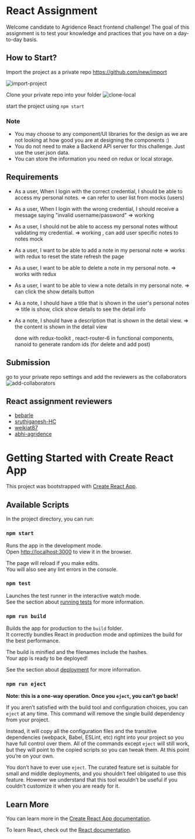 # React Assignment

Welcome candidate to Agridence React frontend challenge! The goal of this assignment is to test your knowledge and practices that you have on a day-to-day basis.

## How to Start?
Import the project as a private repo https://github.com/new/import 

![import-project](images/import-project.png)

Clone your private repo into your folder
![clone-local](images/clone-local.png)

start the project using `npm start`

### Note
- You may choose to any component/UI libraries for the design as we are not looking at how good you are at designing the components :)
- You do not need to make a Backend API server for this challenge. Just use the user.json data.
- You can store the information you need on redux or local storage.

## Requirements
- As a user, When I login with the correct credential, I should be able to access my personal notes.
  => can refer to user list from mocks (users)
- As a user, When I login with the wrong credential, I should receive a message saying "invalid username/password"
  => working
- As a user, I should not be able to access my personal notes without validating my credential.
  => working , can add user specific notes to notes mock
- As a user, I want to be able to add a note in my personal note
  => works with redux to reset the state refresh the page
- As a user, I want to be able to delete a note in my personal note.
  => works with redux
- As a user, I want to be able to view a note details in my personal note.
  => can click the show details button
- As a note, I should have a title that is shown in the user's personal notes
  => title is show, click show details to see the detail info
- As a note, I should have a description that is shown in the detail view.
  => the content is shown in the detail view

  done with redux-toolkit , react-router-6 in functional components, nanoid to generate random ids (for delete and add post)

## Submission
go to your private repo settings and add the reviewers as the collaborators
![add-collaborators](images/add-collaborators.png)


## React assignment reviewers
- [bebarle](https://github.com/bebarle)
- [sruthiganesh-HC](https://github.com/sruthiganesh-HC)
- [weikiat87](https://github.com/weikiat87)
- [abhi-agridence](https://github.com/abhi-agridence)


# Getting Started with Create React App

This project was bootstrapped with [Create React App](https://github.com/facebook/create-react-app).

## Available Scripts

In the project directory, you can run:

### `npm start`

Runs the app in the development mode.\
Open [http://localhost:3000](http://localhost:3000) to view it in the browser.

The page will reload if you make edits.\
You will also see any lint errors in the console.

### `npm test`

Launches the test runner in the interactive watch mode.\
See the section about [running tests](https://facebook.github.io/create-react-app/docs/running-tests) for more information.

### `npm run build`

Builds the app for production to the `build` folder.\
It correctly bundles React in production mode and optimizes the build for the best performance.

The build is minified and the filenames include the hashes.\
Your app is ready to be deployed!

See the section about [deployment](https://facebook.github.io/create-react-app/docs/deployment) for more information.

### `npm run eject`

**Note: this is a one-way operation. Once you `eject`, you can’t go back!**

If you aren’t satisfied with the build tool and configuration choices, you can `eject` at any time. This command will remove the single build dependency from your project.

Instead, it will copy all the configuration files and the transitive dependencies (webpack, Babel, ESLint, etc) right into your project so you have full control over them. All of the commands except `eject` will still work, but they will point to the copied scripts so you can tweak them. At this point you’re on your own.

You don’t have to ever use `eject`. The curated feature set is suitable for small and middle deployments, and you shouldn’t feel obligated to use this feature. However we understand that this tool wouldn’t be useful if you couldn’t customize it when you are ready for it.

## Learn More

You can learn more in the [Create React App documentation](https://facebook.github.io/create-react-app/docs/getting-started).

To learn React, check out the [React documentation](https://reactjs.org/).
